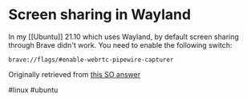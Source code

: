 # Screen sharing in Wayland
In my [[Ubuntu]] 21.10 which uses Wayland, by default screen sharing through Brave didn't work. You need to enable the following switch: 

`brave://flags/#enable-webrtc-pipewire-capturer`

Originally retrieved from [this SO answer](https://superuser.com/questions/1221333/screensharing-under-wayland)

#linux #ubuntu 